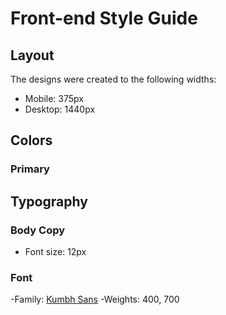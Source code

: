# Front-end Style Guide

## Layout

The designs were created to the following widths:

- Mobile: 375px
- Desktop: 1440px

## Colors

### Primary

## Typography

### Body Copy

- Font size: 12px

### Font

-Family: [Kumbh Sans](https://fonts.google.com/specimen/Kumbh+Sans)
-Weights: 400, 700
